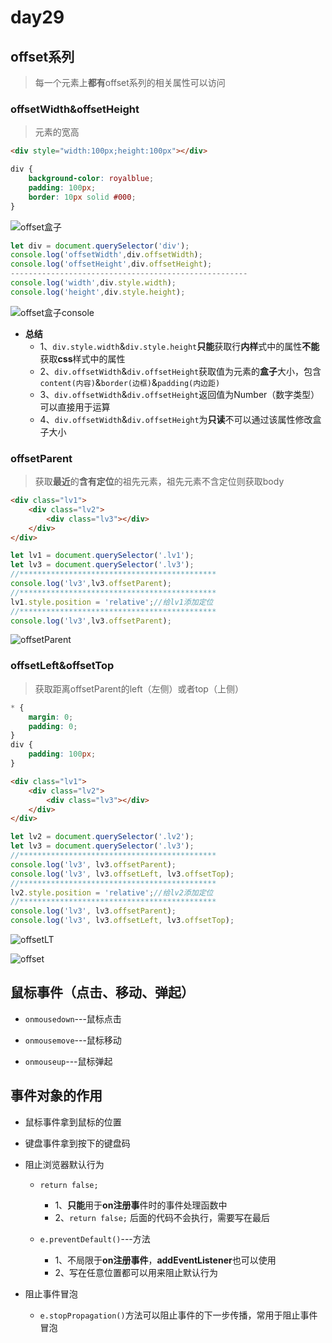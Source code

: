 # day29

## offset系列

> 每一个元素上**都有**offset系列的相关属性可以访问

### offsetWidth&offsetHeight

> 元素的宽高

```html
<div style="width:100px;height:100px"></div>
```

```css
div {
    background-color: royalblue;
    padding: 100px;
    border: 10px solid #000;
}
```

![offset盒子](D:\1_2020Web\Note\05_WebAPI\day_29\media\offset盒子.jpg)

```js
let div = document.querySelector('div');
console.log('offsetWidth',div.offsetWidth);
console.log('offsetHeight',div.offsetHeight);
-----------------------------------------------------
console.log('width',div.style.width);
console.log('height',div.style.height);
```

![offset盒子console](D:\1_2020Web\Note\05_WebAPI\day_29\media\offset盒子console.jpg)

- **总结**
  - 1、`div.style.width`&`div.style.height`**只能**获取行**内样**式中的属性**不能**获取**css**样式中的属性
  - 2、`div.offsetWidth`&`div.offsetHeight`获取值为元素的**盒子**大小，包含`content(内容)`&`border(边框)`&`padding(内边距)`
  - 3、`div.offsetWidth`&`div.offsetHeight`返回值为Number（数字类型）可以直接用于运算
  - 4、`div.offsetWidth`&`div.offsetHeight`为**只读**不可以通过该属性修改盒子大小

### offsetParent 

> 获取**最近**的**含有定位**的祖先元素，祖先元素不含定位则获取body

```html
<div class="lv1">
    <div class="lv2">
        <div class="lv3"></div>
    </div>
</div>
```

```js
let lv1 = document.querySelector('.lv1');
let lv3 = document.querySelector('.lv3');
//********************************************
console.log('lv3',lv3.offsetParent);
//********************************************
lv1.style.position = 'relative';//给lv1添加定位
//********************************************
console.log('lv3',lv3.offsetParent);
```

![offsetParent](D:\1_2020Web\Note\05_WebAPI\day_29\media\offsetParent.jpg)

### offsetLeft&offsetTop

> 获取距离offsetParent的left（左侧）或者top（上侧）

```css
* {
    margin: 0;
    padding: 0;
}
div {
    padding: 100px;
}
```

```html
<div class="lv1">
    <div class="lv2">
        <div class="lv3"></div>
    </div>
</div>
```

```js
let lv2 = document.querySelector('.lv2');
let lv3 = document.querySelector('.lv3');
//********************************************
console.log('lv3', lv3.offsetParent);
console.log('lv3', lv3.offsetLeft, lv3.offsetTop);
//********************************************
lv2.style.position = 'relative';//给lv2添加定位
//********************************************
console.log('lv3', lv3.offsetParent);
console.log('lv3', lv3.offsetLeft, lv3.offsetTop);
```

![offsetLT](D:\1_2020Web\Note\05_WebAPI\day_29\media\offsetLT.jpg)

![offset](D:\1_2020Web\Note\05_WebAPI\day_29\media\offset.png)

## 鼠标事件（点击、移动、弹起）

- `onmousedown`---鼠标点击

- `onmousemove`---鼠标移动

- `onmouseup`---鼠标弹起

## 事件对象的作用

- 鼠标事件拿到鼠标的位置

- 键盘事件拿到按下的键盘码

- 阻止浏览器默认行为

  - `return false;` 
    - 1、**只能**用于**on注册事**件时的事件处理函数中
    - 2、`return false;` 后面的代码不会执行，需要写在最后

  - `e.preventDefault()`---方法
    - 1、不局限于**on注册事件**，**addEventListener**也可以使用
    - 2、写在任意位置都可以用来阻止默认行为

- 阻止事件冒泡

  - `e.stopPropagation()`方法可以阻止事件的下一步传播，常用于阻止事件冒泡



